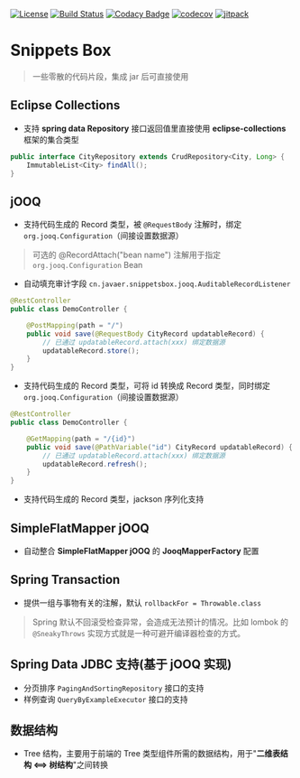 [![License](https://img.shields.io/badge/License-Apache%202.0-blue.svg)](https://opensource.org/licenses/Apache-2.0)
[![Build Status](https://travis-ci.org/cn-src/snippets-box.svg?branch=master)](https://travis-ci.org/cn-src/snippets-box)
[![Codacy Badge](https://api.codacy.com/project/badge/Grade/643d3ca00a044ebc98de3ab6da52c93f)](https://www.codacy.com/manual/cn-src/snippets-box?utm_source=github.com&amp;utm_medium=referral&amp;utm_content=cn-src/snippets-box&amp;utm_campaign=Badge_Grade)
[![codecov](https://codecov.io/gh/cn-src/snippets-box/branch/master/graph/badge.svg)](https://codecov.io/gh/cn-src/snippets-box)
[![jitpack](https://jitpack.io/v/cn-src/snippets-box.svg)](https://jitpack.io/#cn-src/snippets-box)

# Snippets Box
> 一些零散的代码片段，集成 jar 后可直接使用

## Eclipse Collections
* 支持 **spring data Repository** 接口返回值里直接使用 **eclipse-collections** 框架的集合类型
```java
public interface CityRepository extends CrudRepository<City, Long> {
    ImmutableList<City> findAll();
}
```

## jOOQ
* 支持代码生成的 Record 类型，被 `@RequestBody` 注解时，绑定 `org.jooq.Configuration`（间接设置数据源）
> 可选的 @RecordAttach("bean name") 注解用于指定 `org.jooq.Configuration` Bean
* 自动填充审计字段 `cn.javaer.snippetsbox.jooq.AuditableRecordListener`
```java
@RestController
public class DemoController {

    @PostMapping(path = "/")
    public void save(@RequestBody CityRecord updatableRecord) { 
        // 已通过 updatableRecord.attach(xxx) 绑定数据源
        updatableRecord.store();
    }
}
```
* 支持代码生成的 Record 类型，可将 id 转换成 Record 类型，同时绑定 `org.jooq.Configuration`（间接设置数据源）
```java
@RestController
public class DemoController {

    @GetMapping(path = "/{id}")
    public void save(@PathVariable("id") CityRecord updatableRecord) { 
        // 已通过 updatableRecord.attach(xxx) 绑定数据源
        updatableRecord.refresh();
    }
}
```

* 支持代码生成的 Record 类型，jackson 序列化支持

## SimpleFlatMapper jOOQ 
* 自动整合 **SimpleFlatMapper jOOQ** 的 **JooqMapperFactory** 配置

## Spring Transaction
* 提供一组与事物有关的注解，默认 `rollbackFor = Throwable.class`
> Spring 默认不回滚受检查异常，会造成无法预计的情况。比如 lombok 的 `@SneakyThrows` 实现方式就是一种可避开编译器检查的方式。
                              
## Spring Data JDBC 支持(基于 jOOQ 实现)
* 分页排序 `PagingAndSortingRepository` 接口的支持
* 样例查询 `QueryByExampleExecutor` 接口的支持

## 数据结构
* Tree 结构，主要用于前端的 Tree 类型组件所需的数据结构，用于"**二维表结构 <==> 树结构**"之间转换

